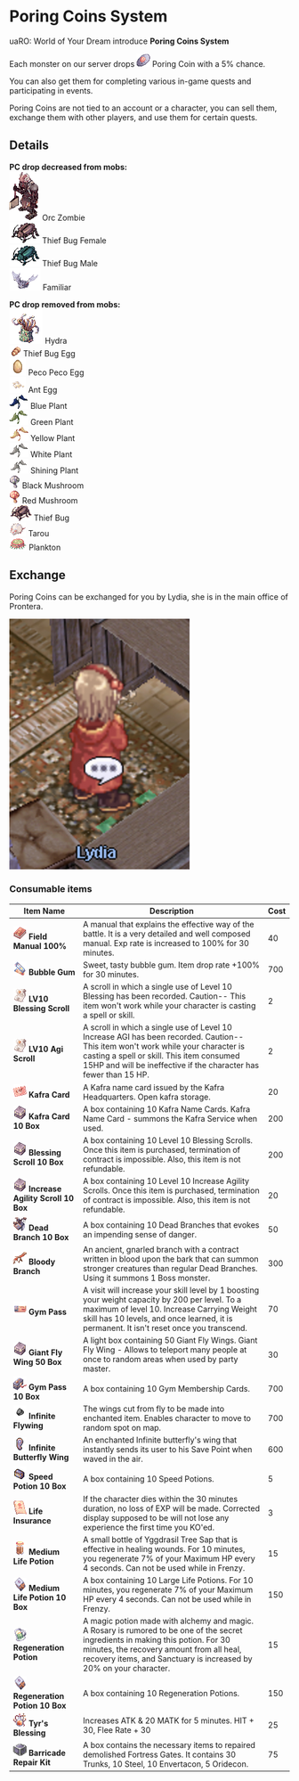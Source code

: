# Poring Coins System

uaRO: World of Your Dream introduce **Poring Coins System**

Each monster on our server drops ![Poring Coin](img/7539.gif) Poring Coin with a 5% chance.

You can also get them for completing various in-game quests and participating in events.

Poring Coins are not tied to an account or a character, you can sell them, exchange them with other players, and use them for certain quests.

## Details

**PC drop decreased from mobs:**  
![Orc Zombie](img/1463.gif) Orc Zombie  
![Thief Bug Female](img/1053.gif) Thief Bug Female  
![Thief Bug Male](img/1054.gif) Thief Bug Male  
![Familiar](img/1005.gif) Familiar  

**PC drop removed from mobs:**  
![Hydra](img/1068.gif) Hydra  
![Thief Bug Egg](img/1048.gif) Thief Bug Egg  
![Peco Peco Egg](img/Screenshot_2.png) Peco Peco Egg  
![Ant Egg](img/Screenshot_3.png) Ant Egg  
![Blue Plant](img/1079.gif) Blue Plant  
![Green Plant](img/1080.gif) Green Plant  
![Yellow Plant](img/1081.gif) Yellow Plant  
![White Plant](img/1082.gif) White Plant  
![Shining Plant](img/1083.gif) Shining Plant  
![Black Mushroom](img/1084.gif) Black Mushroom  
![Red Mushroom](img/1085.gif) Red Mushroom  
![Thief Bug](img/1051.gif) Thief Bug  
![Tarou](img/1175.gif) Tarou  
![Plankton](img/1161.gif) Plankton  

## Exchange

Poring Coins can be exchanged for you by Lydia, she is in the main office of Prontera.

![Lydia](img/Screenshot_2023-01-02_at_08.52.06.png)

### **Consumable items**

| Item Name                                | Description                                                                                                                                                                                                                                          | Cost |
|------------------------------------------|------------------------------------------------------------------------------------------------------------------------------------------------------------------------------------------------------------------------------------------------------|------|
| ![Field Manual 100%](img/12263_1.png) **Field Manual 100%**      | A manual that explains the effective way of the battle. It is a very detailed and well composed manual. Exp rate is increased to 100% for 30 minutes.                                       | 40   |
| ![Bubble Gum](img/12210-1.gif)  **Bubble Gum**             | Sweet, tasty bubble gum. Item drop rate +100% for 30 minutes.                                                                                                                             | 700  |
| ![LV10 Blessing Scroll](img/12215.gif) **LV10 Blessing Scroll**      | A scroll in which a single use of Level 10 Blessing has been recorded. Caution-- This item won't work while your character is casting a spell or skill.                                    | 2    |
| ![LV10 Agi Scroll](img/12215.gif) **LV10 Agi Scroll**           | A scroll in which a single use of Level 10 Increase AGI has been recorded. Caution-- This item won't work while your character is casting a spell or skill. This item consumed 15HP and will be ineffective if the character has fewer than 15 HP. | 2    |
| ![Kafra Card](img/12211.gif) **Kafra Card**                | A Kafra name card issued by the Kafra Headquarters. Open kafra storage.                                                                                                                     | 20   |
| ![Kafra Card 10 Box](img/13610.gif) **Kafra Card 10 Box**         | A box containing 10 Kafra Name Cards. Kafra Name Card - summons the Kafra Service when used.                                                                                                 | 200  |
| ![Blessing Scroll 10 Box](img/13610.gif)  **Blessing Scroll 10 Box**   | A box containing 10 Level 10 Blessing Scrolls. Once this item is purchased, termination of contract is impossible. Also, this item is not refundable.                                      | 200  |
| ![Increase Agility Scroll 10 Box](img/13610.gif) **Increase Agility Scroll 10 Box** | A box containing 10 Level 10 Increase Agility Scrolls. Once this item is purchased, termination of contract is impossible. Also, this item is not refundable.                            | 20   |
| ![Dead Branch 10 Box](img/14233_1.png) **Dead Branch 10 Box**      | A box containing 10 Dead Branches that evokes an impending sense of danger.                                                                                                                | 50   |
| ![Bloody Branch](img/12103_1.png) **Bloody Branch**           | An ancient, gnarled branch with a contract written in blood upon the bark that can summon stronger creatures than regular Dead Branches. Using it summons 1 Boss monster.               | 300  |
| ![Gym Pass](img/7776.png) **Gym Pass**                   | A visit will increase your skill level by 1 boosting your weight capacity by 200 per level. To a maximum of level 10. Increase Carrying Weight skill has 10 levels, and once learned, it is permanent. It isn't reset once you transcend.           | 70   |
| ![Giant Fly Wing 50 Box](img/13610.gif) **Giant Fly Wing 50 Box**     | A light box containing 50 Giant Fly Wings. Giant Fly Wing - Allows to teleport many people at once to random areas when used by party master.                                              | 30   |
| ![Gym Pass 10 Box](img/13710.png)  **Gym Pass 10 Box**          | A box containing 10 Gym Membership Cards.                                                                                                                                                    | 700  |
| ![Infinite Flywing](img/12887.gif)  **Infinite Flywing**         | The wings cut from fly to be made into enchanted item. Enables character to move to random spot on map.                                                                                      | 700  |
| ![602](img/602.gif) **Infinite Butterfly Wing** | An enchanted Infinite butterfly's wing that instantly sends its user to his Save Point when waved in the air. | 600 | 
| ![Speed Potion 10 Box](img/13995_1.png)  **Speed Potion 10 Box**    | A box containing 10 Speed Potions.                                                                                                                                                           | 5    |
| ![Life Insurance](img/12209_1.png) **Life Insurance**          | If the character dies within the 30 minutes duration, no loss of EXP will be made. Corrected display supposed to be will not lose any experience the first time you KO'ed.                 | 3    |
| ![Medium Life Potion](img/12459_1.png)  **Medium Life Potion**     | A small bottle of Yggdrasil Tree Sap that is effective in healing wounds. For 10 minutes, you regenerate 7% of your Maximum HP every 4 seconds. Can not be used while in Frenzy.            | 15   |
| ![Medium Life Potion 10 Box](img/13714_1-1.png) **Medium Life Potion 10 Box**| A box containing 10 Large Life Potions. For 10 minutes, you regenerate 7% of your Maximum HP every 4 seconds. Can not be used while in Frenzy.                                           | 150  |
| ![Regeneration Potion](img/12461_1.png) **Regeneration Potion**      | A magic potion made with alchemy and magic. A Rosary is rumored to be one of the secret ingredients in making this potion. For 30 minutes, the recovery amount from all heal, recovery items, and Sanctuary is increased by 20% on your character. | 15   |
| ![Regeneration Potion 10 Box](img/13714_1-1.png) **Regeneration Potion 10 Box**| A box containing 10 Regeneration Potions.                                                                                                                                                      | 150  |
| ![Tyr's Blessing](img/14601.gif)  **Tyr's Blessing**            | Increases ATK & 20 MATK for 5 minutes. HIT + 30, Flee Rate + 30                                                                                                                               | 25   |
| ![14287](img/14287.gif) **Barricade Repair Kit** | A box contains the necessary items to repaired demolished Fortress Gates. It contains 30 Trunks, 10 Steel, 10 Envertacon, 5 Oridecon. | 75 |
